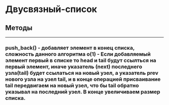 # Двусвязный-список 
## Методы

____

### push_back() - добавляет элемент в конец списка, сложность данного алгоритма o(1) - Если добавляемый элемент первый в списке то head и tail будут ссылться на первый элемент, иначе указатель (next) последнего узла(tail) будет ссылаться на новый узел, а указатель prev нового узла на узел tail, и в конце операцией присваивание tail передвигаем на новый узел, что бы tail обратно указывал на последний узел. В конце увеличиваем размер списка.
